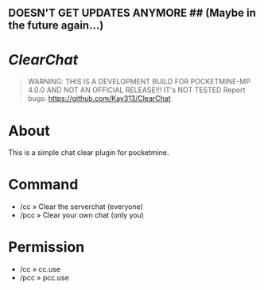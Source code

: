 ## DOESN'T GET UPDATES ANYMORE ## (Maybe in the future again...)

# ***__ClearChat__***

> WARNING:
> THIS IS A DEVELOPMENT BUILD FOR POCKETMINE-MP 4.0.0 AND NOT AN OFFICIAL RELEASE!!!
> IT's NOT TESTED
> Report bugs: https://github.com/Kay313/ClearChat

# About

This is a simple chat clear plugin for pocketmine.

# Command

- /cc » Clear the serverchat (everyone)
- /pcc » Clear your own chat (only you)

# Permission

- /cc » cc.use
- /pcc » pcc.use
